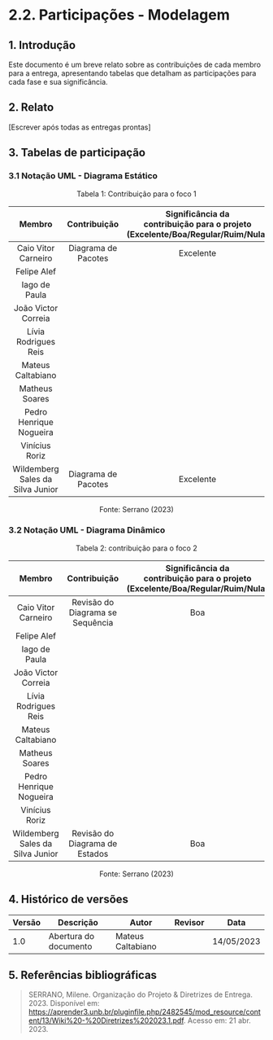 # 2.2. Participações - Modelagem

## 1. Introdução

Este documento é um breve relato sobre as contribuições de cada membro para a entrega, apresentando tabelas que detalham as participações para cada fase e sua significância.

## 2. Relato

[Escrever após todas as entregas prontas]

## 3. Tabelas de participação

### 3.1 Notação UML - Diagrama Estático

<center>
    <p style="font-size: 14px">Tabela 1: Contribuição para o foco 1</p>

|              Membro              | Contribuição | Significância da <br> contribuição para o projeto <br> (Excelente/Boa/Regular/Ruim/Nula) |
| :------------------------------: | :----------: | :--------------------------------------------------------------------------------------: |
|       Caio Vitor Carneiro        |  Diagrama de Pacotes  |  Excelente |
|           Felipe Alef            |              |                                                                                          |
|          Iago de Paula           |              |                                                                                          |
|       João Victor Correia        |              |                                                                                          |
|       Lívia Rodrigues Reis       |              |                                                                                          |
|        Mateus Caltabiano         |              |                                                                                          |
|          Matheus Soares          |              |                                                                                          |
|     Pedro Henrique Nogueira      |              |                                                                                          |
|          Vinícius Roriz          |              |                                                                                          |
| Wildemberg Sales da Silva Junior | Diagrama de Pacotes | Excelente |

<p style="font-size: 14px">Fonte: Serrano (2023)</p>
    
</center>

### 3.2 Notação UML - Diagrama Dinâmico

<center>
    <p style="font-size: 14px">Tabela 2: contribuição para o foco 2</p>

|              Membro              | Contribuição | Significância da <br> contribuição para o projeto <br>(Excelente/Boa/Regular/Ruim/Nula) |
| :------------------------------: | :----------: | :-------------------------------------------------------------------------------------: |
|       Caio Vitor Carneiro        | Revisão do Diagrama se Sequência | Boa |
|           Felipe Alef            |              |                                                                                         |
|          Iago de Paula           |              |                                                                                         |
|       João Victor Correia        |              |                                                                                         |
|       Lívia Rodrigues Reis       |              |                                                                                         |
|        Mateus Caltabiano         |              |                                                                                         |
|          Matheus Soares          |              |                                                                                         |
|     Pedro Henrique Nogueira      |              |                                                                                         |
|          Vinícius Roriz          |              |                                                                                         |
| Wildemberg Sales da Silva Junior | Revisão do Diagrama de Estados | Boa |

<p style="font-size: 14px">Fonte: Serrano (2023)</p>
</center>

## 4. Histórico de versões

| Versão | Descrição             | Autor             | Revisor | Data       |
| ------ | --------------------- | ----------------- | ------- | ---------- |
| 1.0    | Abertura do documento | Mateus Caltabiano |         | 14/05/2023 |

## 5. Referências bibliográficas

> SERRANO, Milene. Organização do Projeto & Diretrizes de Entrega. 2023. Disponível em: https://aprender3.unb.br/pluginfile.php/2482545/mod_resource/content/13/Wiki%20-%20Diretrizes%202023.1.pdf. Acesso em: 21 abr. 2023.
